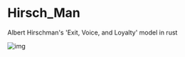 # Hirsch_Man
Albert Hirschman's 'Exit, Voice, and Loyalty' model in rust

![img](https://i0.wp.com/conversacionsobrehistoria.info/wp-content/uploads/2023/04/Albert-Hirschman-archivo-de-La-Manana.jpg?fit=1386%2C876&ssl=1)
